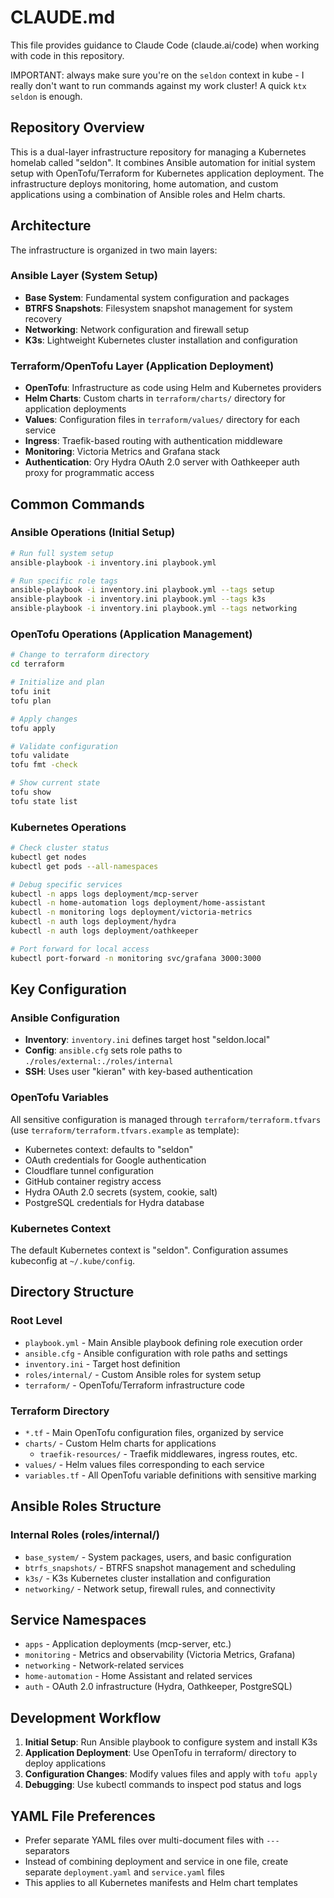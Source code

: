 # CLAUDE.md

This file provides guidance to Claude Code (claude.ai/code) when working with code in this repository.

IMPORTANT: always make sure you're on the `seldon` context in kube - I really don't want to run commands against my work cluster! A quick `ktx seldon` is enough.

## Repository Overview

This is a dual-layer infrastructure repository for managing a Kubernetes homelab called "seldon". It combines Ansible automation for initial system setup with OpenTofu/Terraform for Kubernetes application deployment. The infrastructure deploys monitoring, home automation, and custom applications using a combination of Ansible roles and Helm charts.

## Architecture

The infrastructure is organized in two main layers:

### Ansible Layer (System Setup)
- **Base System**: Fundamental system configuration and packages
- **BTRFS Snapshots**: Filesystem snapshot management for system recovery
- **Networking**: Network configuration and firewall setup
- **K3s**: Lightweight Kubernetes cluster installation and configuration

### Terraform/OpenTofu Layer (Application Deployment)
- **OpenTofu**: Infrastructure as code using Helm and Kubernetes providers
- **Helm Charts**: Custom charts in `terraform/charts/` directory for application deployments
- **Values**: Configuration files in `terraform/values/` directory for each service
- **Ingress**: Traefik-based routing with authentication middleware
- **Monitoring**: Victoria Metrics and Grafana stack
- **Authentication**: Ory Hydra OAuth 2.0 server with Oathkeeper auth proxy for programmatic access

## Common Commands

### Ansible Operations (Initial Setup)
```bash
# Run full system setup
ansible-playbook -i inventory.ini playbook.yml

# Run specific role tags
ansible-playbook -i inventory.ini playbook.yml --tags setup
ansible-playbook -i inventory.ini playbook.yml --tags k3s
ansible-playbook -i inventory.ini playbook.yml --tags networking
```

### OpenTofu Operations (Application Management)
```bash
# Change to terraform directory
cd terraform

# Initialize and plan
tofu init
tofu plan

# Apply changes
tofu apply

# Validate configuration
tofu validate
tofu fmt -check

# Show current state
tofu show
tofu state list
```

### Kubernetes Operations
```bash
# Check cluster status
kubectl get nodes
kubectl get pods --all-namespaces

# Debug specific services
kubectl -n apps logs deployment/mcp-server
kubectl -n home-automation logs deployment/home-assistant
kubectl -n monitoring logs deployment/victoria-metrics
kubectl -n auth logs deployment/hydra
kubectl -n auth logs deployment/oathkeeper

# Port forward for local access
kubectl port-forward -n monitoring svc/grafana 3000:3000
```

## Key Configuration

### Ansible Configuration
- **Inventory**: `inventory.ini` defines target host "seldon.local"
- **Config**: `ansible.cfg` sets role paths to `./roles/external:./roles/internal`
- **SSH**: Uses user "kieran" with key-based authentication

### OpenTofu Variables
All sensitive configuration is managed through `terraform/terraform.tfvars` (use `terraform/terraform.tfvars.example` as template):
- Kubernetes context: defaults to "seldon"
- OAuth credentials for Google authentication
- Cloudflare tunnel configuration
- GitHub container registry access
- Hydra OAuth 2.0 secrets (system, cookie, salt)
- PostgreSQL credentials for Hydra database

### Kubernetes Context
The default Kubernetes context is "seldon". Configuration assumes kubeconfig at `~/.kube/config`.

## Directory Structure

### Root Level
- `playbook.yml` - Main Ansible playbook defining role execution order
- `ansible.cfg` - Ansible configuration with role paths and settings
- `inventory.ini` - Target host definition
- `roles/internal/` - Custom Ansible roles for system setup
- `terraform/` - OpenTofu/Terraform infrastructure code

### Terraform Directory
- `*.tf` - Main OpenTofu configuration files, organized by service
- `charts/` - Custom Helm charts for applications
  - `traefik-resources/` - Traefik middlewares, ingress routes, etc.
- `values/` - Helm values files corresponding to each service
- `variables.tf` - All OpenTofu variable definitions with sensitive marking

## Ansible Roles Structure

### Internal Roles (roles/internal/)
- `base_system/` - System packages, users, and basic configuration
- `btrfs_snapshots/` - BTRFS snapshot management and scheduling
- `k3s/` - K3s Kubernetes cluster installation and configuration
- `networking/` - Network setup, firewall rules, and connectivity

## Service Namespaces

- `apps` - Application deployments (mcp-server, etc.)
- `monitoring` - Metrics and observability (Victoria Metrics, Grafana)
- `networking` - Network-related services
- `home-automation` - Home Assistant and related services
- `auth` - OAuth 2.0 infrastructure (Hydra, Oathkeeper, PostgreSQL)

## Development Workflow

1. **Initial Setup**: Run Ansible playbook to configure system and install K3s
2. **Application Deployment**: Use OpenTofu in terraform/ directory to deploy applications
3. **Configuration Changes**: Modify values files and apply with `tofu apply`
4. **Debugging**: Use kubectl commands to inspect pod status and logs

## YAML File Preferences

- Prefer separate YAML files over multi-document files with `---` separators
- Instead of combining deployment and service in one file, create separate `deployment.yaml` and `service.yaml` files
- This applies to all Kubernetes manifests and Helm chart templates
